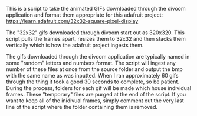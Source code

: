 This is a script to take the animated GIFs downloaded through the divoom application and format them appropriate for this adafruit project: https://learn.adafruit.com/32x32-square-pixel-display

The "32x32" gifs downloaded through divoom start out as 320x320. This script pulls the frames apart, resizes them to 32x32 and then stacks them vertically which is how the adafruit project ingests them.

The gifs downloaded through the divoom application are typically named in some "random" letters and numbers format. The script will ingest any number of these files at once from the source folder and output the bmp with the same name as was inputted. When I ran approximately 60 gifs through the thing it took a good 30 seconds to complete, so be patient. During the process, folders for each gif will be made which house individual frames. These "temporary" files are purged at the end of the script. If you want to keep all of the inidivual frames, simply comment out the very last line of the script where the folder containing them is removed. 
